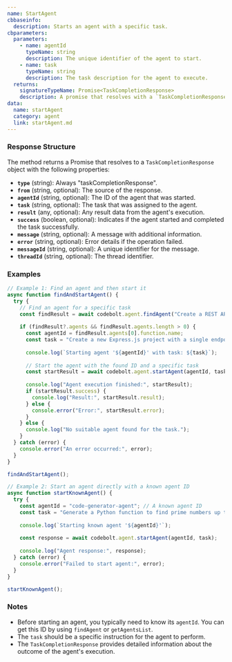 ```yaml
---
name: StartAgent
cbbaseinfo:
  description: Starts an agent with a specific task.
cbparameters:
  parameters:
    - name: agentId
      typeName: string
      description: The unique identifier of the agent to start.
    - name: task
      typeName: string
      description: The task description for the agent to execute.
  returns:
    signatureTypeName: Promise<TaskCompletionResponse>
    description: A promise that resolves with a `TaskCompletionResponse` object upon agent completion.
data:
  name: startAgent
  category: agent
  link: startAgent.md
---
```

<CBBaseInfo/>
<CBParameters/>

### Response Structure

The method returns a Promise that resolves to a `TaskCompletionResponse` object with the following properties:

- **`type`** (string): Always "taskCompletionResponse".
- **`from`** (string, optional): The source of the response.
- **`agentId`** (string, optional): The ID of the agent that was started.
- **`task`** (string, optional): The task that was assigned to the agent.
- **`result`** (any, optional): Any result data from the agent's execution.
- **`success`** (boolean, optional): Indicates if the agent started and completed the task successfully.
- **`message`** (string, optional): A message with additional information.
- **`error`** (string, optional): Error details if the operation failed.
- **`messageId`** (string, optional): A unique identifier for the message.
- **`threadId`** (string, optional): The thread identifier.

### Examples

```javascript
// Example 1: Find an agent and then start it
async function findAndStartAgent() {
  try {
    // Find an agent for a specific task
    const findResult = await codebolt.agent.findAgent("Create a REST API with Express");
    
    if (findResult?.agents && findResult.agents.length > 0) {
      const agentId = findResult.agents[0].function.name;
      const task = "Create a new Express.js project with a single endpoint '/hello' that returns 'Hello, World!'";
      
      console.log(`Starting agent '${agentId}' with task: ${task}`);
      
      // Start the agent with the found ID and a specific task
      const startResult = await codebolt.agent.startAgent(agentId, task);
      
      console.log("Agent execution finished:", startResult);
      if (startResult.success) {
        console.log("Result:", startResult.result);
      } else {
        console.error("Error:", startResult.error);
      }
    } else {
      console.log("No suitable agent found for the task.");
    }
  } catch (error) {
    console.error("An error occurred:", error);
  }
}

findAndStartAgent();

// Example 2: Start an agent directly with a known agent ID
async function startKnownAgent() {
  try {
    const agentId = "code-generator-agent"; // A known agent ID
    const task = "Generate a Python function to find prime numbers up to n.";
    
    console.log(`Starting known agent '${agentId}'`);
    
    const response = await codebolt.agent.startAgent(agentId, task);
    
    console.log("Agent response:", response);
  } catch (error) {
    console.error("Failed to start agent:", error);
  }
}

startKnownAgent();
```

### Notes
- Before starting an agent, you typically need to know its `agentId`. You can get this ID by using `findAgent` or `getAgentsList`.
- The `task` should be a specific instruction for the agent to perform.
- The `TaskCompletionResponse` provides detailed information about the outcome of the agent's execution.
